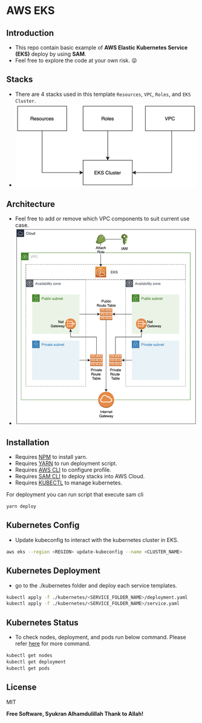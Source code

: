 # AWS EKS
## Introduction 
- This repo contain basic example of **AWS Elastic Kubernetes Service (EKS)** deploy by using **SAM**. 
- Feel free to explore the code at your own risk. :stuck_out_tongue_winking_eye:

## Stacks
- There are 4 stacks used in this template `Resources`, `VPC`, `Roles`, and `EKS Cluster`.
- ![alt text](./images/stack.png)

## Architecture
- Feel free to add or remove which VPC components to suit current use case.
- ![alt text](./images/eksArchitecture.png)

## Installation
- Requires [NPM][node.js] to install yarn.
- Requires [YARN][Yarn] to run deployment script.
- Requires [AWS CLI][AWS CLI] to configure profile.
- Requires [SAM CLI][SAM CLI] to deploy stacks into AWS Cloud.
- Requires [KUBECTL][Kubectl] to manage kubernetes.

For deployment you can run script that execute sam cli
```sh
yarn deploy
```

## Kubernetes Config
- Update kubeconfig to interact with the kubernetes cluster in EKS.
```sh
aws eks --region <REGION> update-kubeconfig --name <CLUSTER_NAME>
```

## Kubernetes Deployment
- go to the ./kubernetes folder and deploy each service templates.
```sh
kubectl apply -f ./kubernetes/<SERVICE_FOLDER_NAME>/deployment.yaml
kubectl apply -f ./kubernetes/<SERVICE_FOLDER_NAME>/service.yaml
```

## Kubernetes Status
- To check nodes, deployment, and pods run below command. Please refer [here][Kubectl Command] for more command.
```sh
kubectl get nodes
kubectl get deployment
kubectl get pods
```

## License

MIT

**Free Software, Syukran Alhamdulillah Thank to Allah!**

   [node.js]: <http://nodejs.org>
   [SAM CLI]: <https://docs.aws.amazon.com/serverless-application-model/latest/developerguide/serverless-sam-cli-install.html>
   [AWS CLI]: <https://docs.aws.amazon.com/cli/latest/userguide/install-cliv2.html>
   [Kubectl]: <https://kubernetes.io/docs/tasks/tools/>
   [Kubectl Command]: <https://kubernetes.io/docs/reference/kubectl/kubectl/>
   [Yarn]: <https://classic.yarnpkg.com/lang/en/docs/install/#mac-stable>
   [Websocketking]: <https://websocketking.com/>